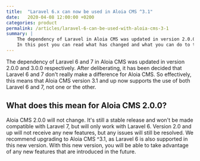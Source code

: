 ```yaml
---
title:  "Laravel 6.x can now be used in Aloia CMS ^3.1"
date:   2020-04-08 12:00:00 +0200
categories: product
permalink: /articles/laravel-6-can-be-used-with-aloia-cms-3-1
summary: | 
    The dependency of Laravel in Aloia CMS was updated in version 2.0.0 and 3.0.0. This has now been updated. 
    In this post you can read what has changed and what you can do to take advantage of new features with Laravel 6.x.
---
```


The dependency of Laravel 6 and 7 in Aloia CMS was updated in version 2.0.0 and 3.0.0 respectively. After deliberating, 
it has been decided that Laravel 6 and 7 don't really make a difference for Aloia CMS. So effectively, this means that 
Aloia CMS version 3.1 and up now supports the use of both Laravel 6 and 7, not one or the other. 

## What does this mean for Aloia CMS 2.0.0?
Aloia CMS 2.0.0 will not change. It's still a stable release and won't be made compatible with Laravel 7, 
but will only work with Laravel 6. Version 2.0 and up will not receive any new features, but any issues will still be resolved.
We recommend upgrading to Aloia CMS ^3.1, as Laravel 6 is also supported in this new version. 
With this new version, you will be able to take advantage of any new features that are introduced in the future.

